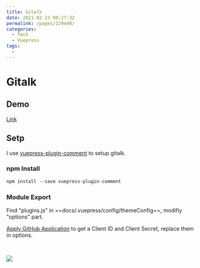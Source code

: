 ```yaml
---
title: Gitalk
date: 2021-02-23 00:27:32
permalink: /pages/229e98/
categories:
  - Tech
  - Vuepress
tags:
  - 
---
```

# Gitalk
## Demo
[Link](https://gitalk.github.io/)
## Setp
I use [vuepress-plugin-comment](https://github.com/dongyuanxin/vuepress-plugin-comment) to setup gitalk.
### npm Install
```cl
npm install --save vuepress-plugin-comment
```
### Module Export
Find "plugins.js" in ==docs/.vuepress/config/themeConfig==, modifiy "options" part.

[Apply GitHub Application](https://github.com/settings/applications/new) to get a Client ID and Client Secret, replace them in options.

<br/>

![](https://cdn.jsdelivr.net/gh/LiMarcus/ImageStorage/vueblog/github_application.PNG)

